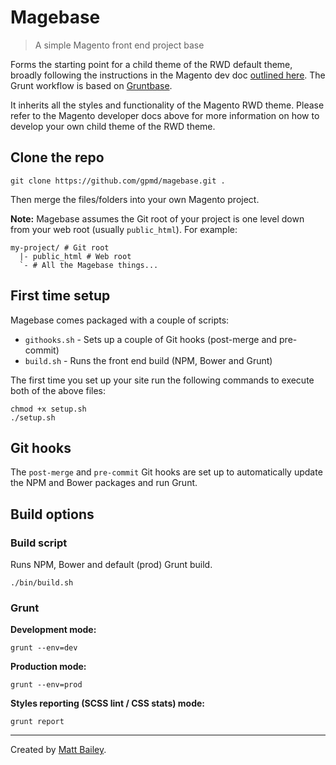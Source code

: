 # Magebase

> A simple Magento front end project base

Forms the starting point for a child theme of the RWD default theme, broadly following the instructions in the Magento dev doc [outlined here](http://devdocs.magento.com/guides/m1x/ce19-ee114/RWD_dev-guide.html). The Grunt workflow is based on [Gruntbase](https://github.com/gpmd/gruntbase).

It inherits all the styles and functionality of the Magento RWD theme. Please refer to the Magento developer docs above for more information on how to develop your own child theme of the RWD theme.

## Clone the repo

```
git clone https://github.com/gpmd/magebase.git .
```

Then merge the files/folders into your own Magento project.

**Note:** Magebase assumes the Git root of your project is one level down from your web root (usually `public_html`). For example:

```
my-project/ # Git root
  |- public_html # Web root
  `- # All the Magebase things...
```

## First time setup

Magebase comes packaged with a couple of scripts:

- `githooks.sh` - Sets up a couple of Git hooks (post-merge and pre-commit)
- `build.sh` - Runs the front end build (NPM, Bower and Grunt)

The first time you set up your site run the following commands to execute both of the above files:

```
chmod +x setup.sh
./setup.sh
```

## Git hooks

The `post-merge` and `pre-commit` Git hooks are set up to automatically update the NPM and Bower packages and run Grunt.

## Build options

### Build script

Runs NPM, Bower and default (prod) Grunt build.

```
./bin/build.sh
```

### Grunt

**Development mode:**

```
grunt --env=dev
```

**Production mode:**

```
grunt --env=prod
```

**Styles reporting (SCSS lint / CSS stats) mode:**

```
grunt report
```

---

Created by [Matt Bailey](http://mattbailey.io/).
